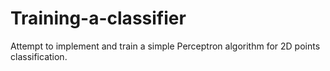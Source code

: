 # Training-a-classifier
Attempt to implement and train a simple Perceptron algorithm for 2D points classification.
